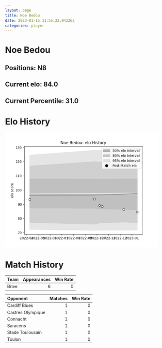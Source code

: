 ```yaml
---  
layout: page  
title: Noe Bedou  
date: 2023-01-15 11:56:22.942262  
categories: player  
---
```

# Noe Bedou

## Positions: N8

## Current elo: 84.0

## Current Percentile: 31.0

# Elo History


![elo history](history_NoeBedou.png)
# Match History


| Team   |   Appearances |   Win Rate |
|:-------|--------------:|-----------:|
| Brive  |             6 |          0 |

| Opponent          |   Matches |   Win Rate |
|:------------------|----------:|-----------:|
| Cardiff Blues     |         1 |          0 |
| Castres Olympique |         1 |          0 |
| Connacht          |         1 |          0 |
| Saracens          |         1 |          0 |
| Stade Toulousain  |         1 |          0 |
| Toulon            |         1 |          0 |